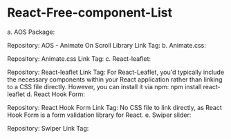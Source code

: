 # React-Free-component-List

a. AOS Package:

Repository: AOS - Animate On Scroll Library
Link Tag: <link rel="stylesheet" href="https://cdnjs.cloudflare.com/ajax/libs/aos/2.3.4/aos.css" />
b. Animate.css:

Repository: Animate.css
Link Tag: <link rel="stylesheet" href="https://cdnjs.cloudflare.com/ajax/libs/animate.css/4.1.1/animate.min.css" />
c. React-leaflet:

Repository: React-leaflet
Link Tag: For React-Leaflet, you'd typically include the necessary components within your React application rather than linking to a CSS file directly. However, you can install it via npm: npm install react-leaflet
d. React Hook Form:

Repository: React Hook Form
Link Tag: No CSS file to link directly, as React Hook Form is a form validation library for React.
e. Swiper slider:

Repository: Swiper
Link Tag: <link rel="stylesheet" href="https://unpkg.com/swiper/swiper-bundle.min.css" />
